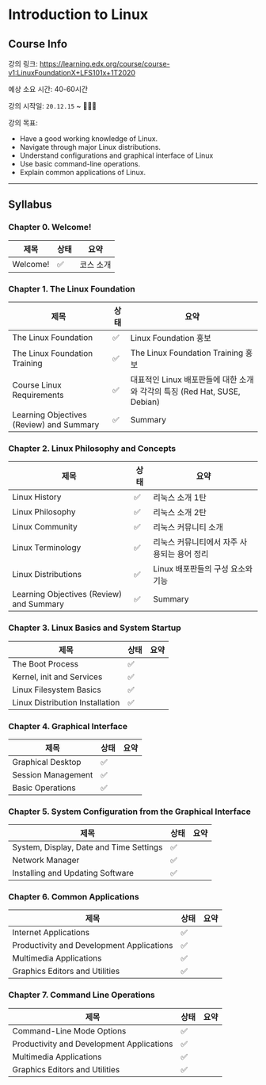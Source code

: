 # Introduction to Linux

## Course Info

강의 링크: https://learning.edx.org/course/course-v1:LinuxFoundationX+LFS101x+1T2020

예상 소요 시간: 40-60시간

강의 시작일: `20.12.15` ~ 👩🏻‍💻

강의 목표:

- Have a good working knowledge of Linux.
- Navigate through major Linux distributions.
- Understand configurations and graphical interface of Linux
- Use basic command-line operations.
- Explain common applications of Linux.

---

## Syllabus

### Chapter 0. Welcome!

| 제목     | 상태 | 요약      |
| -------- | ---- | --------- |
| Welcome! | ✅    | 코스 소개 |

### Chapter 1. The Linux Foundation

| 제목                                     | 상태 | 요약                                                         |
| ---------------------------------------- | ---- | ------------------------------------------------------------ |
| The Linux Foundation                     | ✅    | Linux Foundation 홍보                                        |
| The Linux Foundation Training            | ✅    | The Linux Foundation Training 홍보                           |
| Course Linux Requirements                | ✅    | 대표적인 Linux 배포판들에 대한 소개와 각각의 특징 (Red Hat, SUSE, Debian) |
| Learning Objectives (Review) and Summary | ✅    | Summary                                                      |

### Chapter 2. Linux Philosophy and Concepts

| 제목                                     | 상태 | 요약                                        |
| ---------------------------------------- | ---- | ------------------------------------------- |
| Linux History                            | ✅    | 리눅스 소개 1탄                             |
| Linux Philosophy                         | ✅    | 리눅스 소개 2탄                             |
| Linux Community                          | ✅    | 리눅스 커뮤니티 소개                        |
| Linux Terminology                        | ✅    | 리눅스 커뮤니티에서 자주 사용되는 용어 정리 |
| Linux Distributions                      | ✅    | Linux 배포판들의 구성 요소와 기능           |
| Learning Objectives (Review) and Summary | ✅    | Summary                                     |

### Chapter 3. Linux Basics and System Startup

| 제목                                     | 상태 | 요약      |
| ---------------------------------------- | ---- | --------- |
| The Boot Process                         | ✅    |           |
| Kernel, init and Services                | ✅    |           |
| Linux Filesystem Basics                  | ✅    |           |
| Linux Distribution Installation          | ✅    |           |

### Chapter 4. Graphical Interface

| 제목                                     | 상태 | 요약      |
| ---------------------------------------- | ---- | --------- |
| Graphical Desktop                        | ✅    |           |
| Session Management                       | ✅    |           |
| Basic Operations                         | ✅    |           |

### Chapter 5. System Configuration from the Graphical Interface

| 제목                                    | 상태 | 요약      |
| --------------------------------------- | ---- | --------- |
| System, Display, Date and Time Settings | ✅    |           |
| Network Manager                         | ✅    |           |
| Installing and Updating Software        | ✅    |           |

### Chapter 6. Common Applications
| 제목                                      | 상태 | 요약 |
| ----------------------------------------- | ---- | ---- |
| Internet Applications                     | ✅    |      |
| Productivity and Development Applications | ✅    |      |
| Multimedia Applications                   | ✅    |      |
| Graphics Editors and Utilities            | ✅    |      |

### Chapter 7. Command Line Operations

| 제목                                      | 상태 | 요약 |
| ----------------------------------------- | ---- | ---- |
| Command-Line Mode Options                 | ✅    |      |
| Productivity and Development Applications | ✅    |      |
| Multimedia Applications                   | ✅    |      |
| Graphics Editors and Utilities            | ✅    |      |

